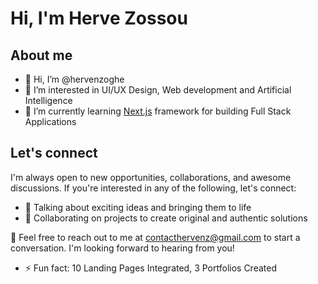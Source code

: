 # Hi, I'm Herve Zossou

## About me 

- 👋 Hi, I’m @hervenzoghe
- 👀 I’m interested in UI/UX Design, Web development and Artificial Intelligence
- 🌱 I’m currently learning [Next.js](https://www.nextjs.org) framework for building Full Stack Applications

## Let's connect 

I'm always open to new opportunities, collaborations, and awesome discussions. If you're interested in any of the following, let's connect:

- 📧 Talking about exciting ideas and bringing them to life
- 🤝 Collaborating on projects to create original and authentic solutions

📧 Feel free to reach out to me at [contacthervenz@gmail.com](mailto:contacthervenz@gmail.com) to start a conversation. I'm looking forward to hearing from you!

- ⚡ Fun fact: 10 Landing Pages Integrated, 3 Portfolios Created

<!---
hervenzoghe/hervenzoghe is a ✨ special ✨ repository because its `README.md` (this file) appears on your GitHub profile.
You can click the Preview link to take a look at your changes.
--->
